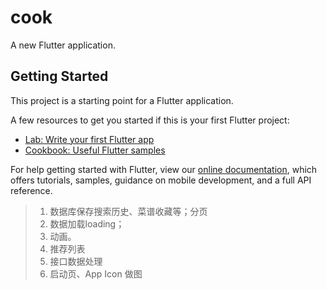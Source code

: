 # cook

A new Flutter application.

## Getting Started

This project is a starting point for a Flutter application.

A few resources to get you started if this is your first Flutter project:

- [Lab: Write your first Flutter app](https://flutter.io/docs/get-started/codelab)
- [Cookbook: Useful Flutter samples](https://flutter.io/docs/cookbook)

For help getting started with Flutter, view our 
[online documentation](https://flutter.io/docs), which offers tutorials, 
samples, guidance on mobile development, and a full API reference.

> 1. 数据库保存搜索历史、菜谱收藏等；分页
> 2. 数据加载loading；
> 3. 动画。
> 4. 推荐列表
> 5. 接口数据处理
> 6. 启动页、App Icon 做图